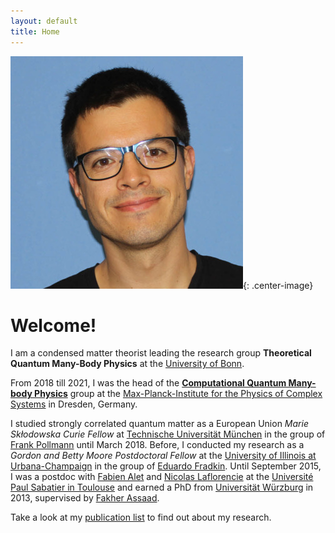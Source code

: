 ```yaml
---
layout: default
title: Home
---
```


![Picture of David Luitz](/images/david.j.luitz.jpg){: .center-image}

Welcome! 
=====================

I am a condensed matter theorist leading the research group **Theoretical Quantum Many-Body Physics** at the [University of Bonn](https://www.uni-bonn.de).

From 2018 till 2021, I was the head of the [**Computational Quantum Many-body Physics**](https://www.pks.mpg.de/computational-quantum-many-body-physics) group at the [Max-Planck-Institute for the Physics of Complex Systems](https://www.pks.mpg.de/de/) in Dresden, Germany.

I studied strongly correlated quantum matter as a European Union *Marie Skłodowska Curie Fellow* 
at [Technische Universität München](http://www.ph.tum.de) in the group of [Frank Pollmann](https://www.professoren.tum.de/en/pollmann-frank/) until March 2018.
Before, I conducted my research as a *Gordon and Betty Moore Postdoctoral Fellow* at the 
[University of Illinois at Urbana-Champaign](http://icmt.illinois.edu) in the group of 
[Eduardo Fradkin](https://physics.illinois.edu/people/profile.asp?efradkin). Until September 2015, I was 
a postdoc with [Fabien Alet](http://www.lpt.ups-tlse.fr/spip.php?article20&lang=fr) and 
[Nicolas Laflorencie](http://www.lpt.ups-tlse.fr/spip.php?article53&lang=fr) at the
[Université Paul Sabatier in Toulouse](http://www.irsamc.ups-tlse.fr) and earned a PhD 
from [Universität Würzburg](http://physik.uni-wuerzburg.de) in 2013, 
supervised by [Fakher Assaad](http://www.physik.uni-wuerzburg.de/~assaad/).


Take a look at my [publication list](/publications) to find out about my research.
